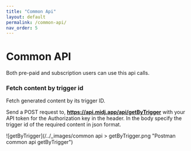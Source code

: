 ```yaml
---
title: "Common Api"
layout: default
permalink: /common-api/
nav_order: 5
---
```

# Common API
Both pre-paid and subscription users can use this api calls.

### Fetch content by trigger id
Fetch generated content by its trigger ID.

Send a POST request to, **https://api.midj.app/api/getByTrigger** with your API token for the Authorization key in the header. In the body specify the trigger id of the required content in json format.

![getByTrigger](/../_images/common api > getByTrigger.png "Postman common api getByTrigger")
